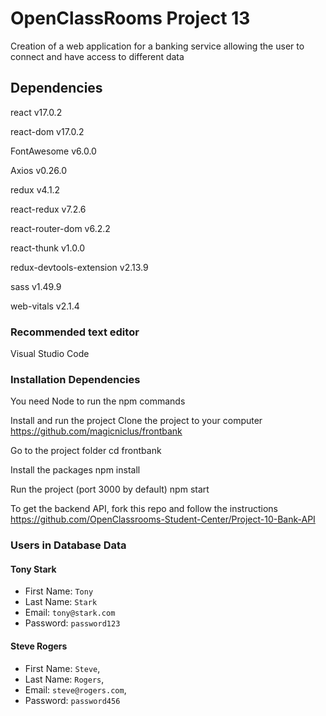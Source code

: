 # OpenClassRooms Project 13

Creation of a web application for a banking service allowing the user to connect and have access to different data

## Dependencies

react v17.0.2

react-dom v17.0.2

FontAwesome v6.0.0

Axios v0.26.0

redux v4.1.2

react-redux v7.2.6

react-router-dom v6.2.2

react-thunk v1.0.0

redux-devtools-extension v2.13.9

sass v1.49.9

web-vitals v2.1.4

### Recommended text editor

Visual Studio Code

### Installation Dependencies
You need Node to run the npm commands

Install and run the project
Clone the project to your computer
https://github.com/magicniclus/frontbank

Go to the project folder
cd frontbank

Install the packages
npm install

Run the project (port 3000 by default)
npm start



To get the backend API, fork this repo and follow the instructions
https://github.com/OpenClassrooms-Student-Center/Project-10-Bank-API


### Users in Database Data

#### Tony Stark

- First Name: `Tony`
- Last Name: `Stark`
- Email: `tony@stark.com`
- Password: `password123`

#### Steve Rogers

- First Name: `Steve`,
- Last Name: `Rogers`,
- Email: `steve@rogers.com`,
- Password: `password456`
